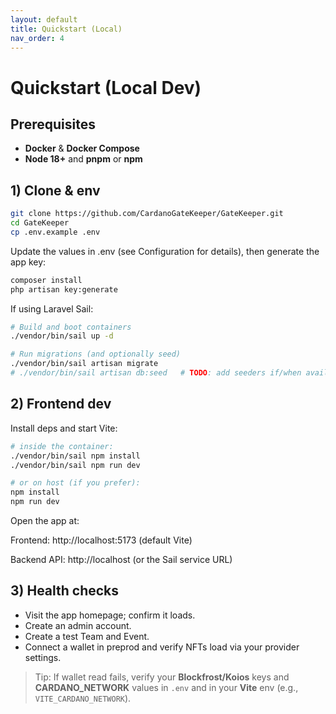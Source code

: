 ```yaml
---
layout: default
title: Quickstart (Local)
nav_order: 4
---
```


# Quickstart (Local Dev)

## Prerequisites

- **Docker** & **Docker Compose**
- **Node 18+** and **pnpm** or **npm**

## 1) Clone & env

```bash
git clone https://github.com/CardanoGateKeeper/GateKeeper.git
cd GateKeeper
cp .env.example .env
```

Update the values in .env (see Configuration for details), then generate the app
key:

```bash
composer install
php artisan key:generate
```

If using Laravel Sail:

```bash
# Build and boot containers
./vendor/bin/sail up -d

# Run migrations (and optionally seed)
./vendor/bin/sail artisan migrate
# ./vendor/bin/sail artisan db:seed   # TODO: add seeders if/when available
```

## 2) Frontend dev

Install deps and start Vite:

```bash
# inside the container:
./vendor/bin/sail npm install
./vendor/bin/sail npm run dev

# or on host (if you prefer):
npm install
npm run dev
```

Open the app at:

Frontend: http://localhost:5173
(default Vite)

Backend API: http://localhost
(or the Sail service URL)

## 3) Health checks

- Visit the app homepage; confirm it loads.
- Create an admin account.
- Create a test Team and Event.
- Connect a wallet in preprod and verify NFTs load via your provider settings.

> Tip: If wallet read fails, verify your **Blockfrost/Koios** keys and
> **CARDANO_NETWORK** values in `.env` and in your **Vite** env (e.g.,
> `VITE_CARDANO_NETWORK`).